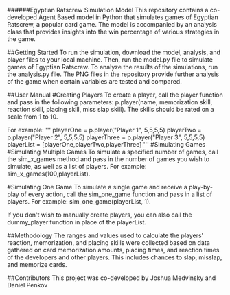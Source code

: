 ######Egyptian Ratscrew Simulation Model
This repository contains a co-developed Agent Based model in Python that simulates games of Egyptian Ratscrew, a popular card game. The model is accompanied by an analysis class that provides insights into the win percentage of various strategies in the game.

##Getting Started
To run the simulation, download the model, analysis, and player files to your local machine. Then, run the model.py file to simulate games of Egyptian Ratscrew. To analyze the results of the simulations, run the analysis.py file. The PNG files in the repository provide further analysis of the game when certain variables are tested and compared.

##User Manual
#Creating Players
To create a player, call the player function and pass in the following parameters: p.player(name, memorization skill, reaction skill, placing skill, miss slap skill). The skills should be rated on a scale from 1 to 10.

For example:
'''
playerOne = p.player("Player 1", 5,5,5,5)
playerTwo = p.player("Player 2", 5,5,5,5)
playerThree = p.player("Player 3", 5,5,5,5)
playerList = [playerOne,playerTwo,playerThree]
'''
#Simulating Games
#Simulating Multiple Games
To simulate a specified number of games, call the sim_x_games method and pass in the number of games you wish to simulate, as well as a list of players. For example: sim_x_games(100,playerList).

#Simulating One Game
To simulate a single game and receive a play-by-play of every action, call the sim_one_game function and pass in a list of players. For example: sim_one_game(playerList, 1).

If you don't wish to manually create players, you can also call the dummy_player function in place of the playerList.

##Methodology
The ranges and values used to calculate the players' reaction, memorization, and placing skills were collected based on data gathered on card memorization amounts, placing times, and reaction times of the developers and other players. This includes chances to slap, misslap, and memorize cards.

##Contributors
This project was co-developed by Joshua Medvinsky and Daniel Penkov
